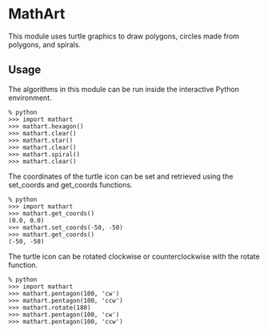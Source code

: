 # MathArt

This module uses turtle graphics to draw polygons, circles made from polygons, and spirals.

## Usage

The algorithms in this module can be run inside the interactive Python environment.

    % python
    >>> import mathart
    >>> mathart.hexagon()
    >>> mathart.clear()
    >>> mathart.star()
    >>> mathart.clear()
    >>> mathart.spiral()
    >>> mathart.clear()

The coordinates of the turtle icon can be set and retrieved using the set_coords and get_coords functions.

    % python
    >>> import mathart
    >>> mathart.get_coords()
    (0.0, 0.0)
    >>> mathart.set_coords(-50, -50)
    >>> mathart.get_coords()
    (-50, -50)

The turtle icon can be rotated clockwise or counterclockwise with the rotate function.

    % python
    >>> import mathart
    >>> mathart.pentagon(100, 'cw')
    >>> mathart.pentagon(100, 'ccw')
    >>> mathart.rotate(180)
    >>> mathart.pentagon(100, 'cw')
    >>> mathart.pentagon(100, 'ccw')
